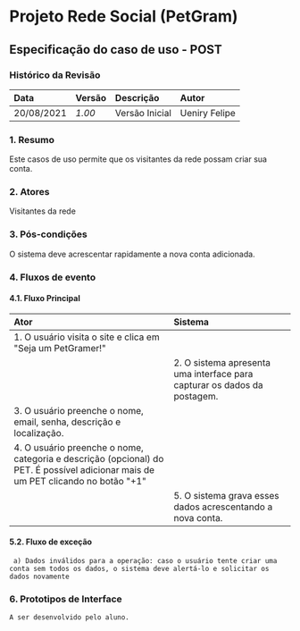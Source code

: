 # Projeto Rede Social (PetGram)

## Especificação do caso de uso - POST

### Histórico da Revisão 

|  Data  | Versão | Descrição | Autor |
|:-------|:-------|:----------|:------|
| 20/08/2021 | *1.00* | Versão Inicial  | Ueniry Felipe |

### 1. Resumo 

Este casos de uso permite que os visitantes da rede possam criar sua conta.

### 2. Atores 

Visitantes da rede

### 3. Pós-condições

O sistema deve acrescentar rapidamente a nova conta adicionada.

### 4. Fluxos de evento
#### 4.1. Fluxo Principal
|  Ator  | Sistema |
|:-------|:------- |
|1. O usuário visita o site e clica em "Seja um PetGramer!"||
||2. O sistema apresenta uma interface para capturar os dados da postagem.|
|3. O usuário preenche o nome, email, senha, descrição e localização.||
|4. O usuário preenche o nome, categoria e descrição (opcional) do PET. É possível adicionar mais de um PET clicando no botão "+1" ||
||5. O sistema grava esses dados acrescentando a nova conta.|


#### 5.2. Fluxo de exceção 
     a) Dados inválidos para a operação: caso o usuário tente criar uma conta sem todos os dados, o sistema deve alertá-lo e solicitar os dados novamente

### 6. Prototipos de Interface

`A ser desenvolvido pelo aluno.`
